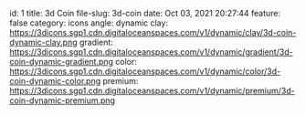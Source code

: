 id: 1
title: 3d Coin 
file-slug: 3d-coin
date: Oct 03, 2021 20:27:44
feature: false
category: icons
angle: dynamic
clay: https://3dicons.sgp1.cdn.digitaloceanspaces.com/v1/dynamic/clay/3d-coin-dynamic-clay.png
gradient: https://3dicons.sgp1.cdn.digitaloceanspaces.com/v1/dynamic/gradient/3d-coin-dynamic-gradient.png
color: https://3dicons.sgp1.cdn.digitaloceanspaces.com/v1/dynamic/color/3d-coin-dynamic-color.png
premium: https://3dicons.sgp1.cdn.digitaloceanspaces.com/v1/dynamic/premium/3d-coin-dynamic-premium.png
